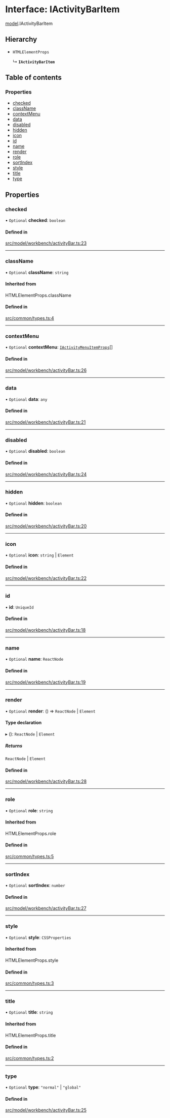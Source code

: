 # Interface: IActivityBarItem

[model](../modules/model.md).IActivityBarItem

## Hierarchy

- `HTMLElementProps`

  ↳ **`IActivityBarItem`**

## Table of contents

### Properties

- [checked](model.IActivityBarItem.md#checked)
- [className](model.IActivityBarItem.md#classname)
- [contextMenu](model.IActivityBarItem.md#contextmenu)
- [data](model.IActivityBarItem.md#data)
- [disabled](model.IActivityBarItem.md#disabled)
- [hidden](model.IActivityBarItem.md#hidden)
- [icon](model.IActivityBarItem.md#icon)
- [id](model.IActivityBarItem.md#id)
- [name](model.IActivityBarItem.md#name)
- [render](model.IActivityBarItem.md#render)
- [role](model.IActivityBarItem.md#role)
- [sortIndex](model.IActivityBarItem.md#sortindex)
- [style](model.IActivityBarItem.md#style)
- [title](model.IActivityBarItem.md#title)
- [type](model.IActivityBarItem.md#type)

## Properties

### checked

• `Optional` **checked**: `boolean`

#### Defined in

[src/model/workbench/activityBar.ts:23](https://github.com/gethubai/hubai-core/blob/43abc4a/src/model/workbench/activityBar.ts#L23)

___

### className

• `Optional` **className**: `string`

#### Inherited from

HTMLElementProps.className

#### Defined in

[src/common/types.ts:4](https://github.com/gethubai/hubai-core/blob/43abc4a/src/common/types.ts#L4)

___

### contextMenu

• `Optional` **contextMenu**: [`IActivityMenuItemProps`](model.IActivityMenuItemProps.md)[]

#### Defined in

[src/model/workbench/activityBar.ts:26](https://github.com/gethubai/hubai-core/blob/43abc4a/src/model/workbench/activityBar.ts#L26)

___

### data

• `Optional` **data**: `any`

#### Defined in

[src/model/workbench/activityBar.ts:21](https://github.com/gethubai/hubai-core/blob/43abc4a/src/model/workbench/activityBar.ts#L21)

___

### disabled

• `Optional` **disabled**: `boolean`

#### Defined in

[src/model/workbench/activityBar.ts:24](https://github.com/gethubai/hubai-core/blob/43abc4a/src/model/workbench/activityBar.ts#L24)

___

### hidden

• `Optional` **hidden**: `boolean`

#### Defined in

[src/model/workbench/activityBar.ts:20](https://github.com/gethubai/hubai-core/blob/43abc4a/src/model/workbench/activityBar.ts#L20)

___

### icon

• `Optional` **icon**: `string` \| `Element`

#### Defined in

[src/model/workbench/activityBar.ts:22](https://github.com/gethubai/hubai-core/blob/43abc4a/src/model/workbench/activityBar.ts#L22)

___

### id

• **id**: `UniqueId`

#### Defined in

[src/model/workbench/activityBar.ts:18](https://github.com/gethubai/hubai-core/blob/43abc4a/src/model/workbench/activityBar.ts#L18)

___

### name

• `Optional` **name**: `ReactNode`

#### Defined in

[src/model/workbench/activityBar.ts:19](https://github.com/gethubai/hubai-core/blob/43abc4a/src/model/workbench/activityBar.ts#L19)

___

### render

• `Optional` **render**: () => `ReactNode` \| `Element`

#### Type declaration

▸ (): `ReactNode` \| `Element`

##### Returns

`ReactNode` \| `Element`

#### Defined in

[src/model/workbench/activityBar.ts:28](https://github.com/gethubai/hubai-core/blob/43abc4a/src/model/workbench/activityBar.ts#L28)

___

### role

• `Optional` **role**: `string`

#### Inherited from

HTMLElementProps.role

#### Defined in

[src/common/types.ts:5](https://github.com/gethubai/hubai-core/blob/43abc4a/src/common/types.ts#L5)

___

### sortIndex

• `Optional` **sortIndex**: `number`

#### Defined in

[src/model/workbench/activityBar.ts:27](https://github.com/gethubai/hubai-core/blob/43abc4a/src/model/workbench/activityBar.ts#L27)

___

### style

• `Optional` **style**: `CSSProperties`

#### Inherited from

HTMLElementProps.style

#### Defined in

[src/common/types.ts:3](https://github.com/gethubai/hubai-core/blob/43abc4a/src/common/types.ts#L3)

___

### title

• `Optional` **title**: `string`

#### Inherited from

HTMLElementProps.title

#### Defined in

[src/common/types.ts:2](https://github.com/gethubai/hubai-core/blob/43abc4a/src/common/types.ts#L2)

___

### type

• `Optional` **type**: ``"normal"`` \| ``"global"``

#### Defined in

[src/model/workbench/activityBar.ts:25](https://github.com/gethubai/hubai-core/blob/43abc4a/src/model/workbench/activityBar.ts#L25)
